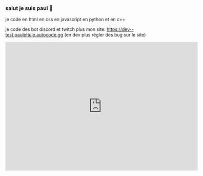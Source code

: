 ### salut je suis paul 👋

je code en html en css en javascript en python et en c++

je code des bot discord et twitch plus mon site: https://dev--test.pauletjule.autocode.gg (en dev plus régler des bug sur le site)

<iframe style="width:100%;height:auto;min-width:600px;min-height:400px;" src="https://star-history.com/embed?secret=#popolecool/le-site-en-bacup&Date" frameBorder="0"></iframe>
